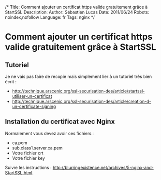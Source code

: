 /*
Title: Comment ajouter un certificat https valide gratuitement grâce à StartSSL
Description: 
Author: Sébastien Lucas
Date: 2011/06/24
Robots: noindex,nofollow
Language: fr
Tags: nginx
*/
# Comment ajouter un certificat https valide gratuitement grâce à StartSSL

## Tutoriel
Je ne vais pas faire de recopie mais simplement lier à un tutoriel très bien écrit :
* http://technique.arscenic.org/ssl-securisation-des/article/startssl-utiliser-un-certificat
* http://technique.arscenic.org/ssl-securisation-des/article/creation-d-un-certificate-signing

## Installation du certificat avec Nginx

Normalement vous devez avoir ces fichiers :
* ca.pem
* sub.class1.server.ca.pem
* Votre fichier crt
* Votre fichier key

Suivre les instructions : http://blurringexistence.net/archives/5-nginx-and-StartSSL.html.






